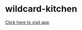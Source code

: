 # wildcard-kitchen

<a href="https://littlelunacat.github.io/wildcard-kitchen/" target="_blank">Click here to visit app</a>
